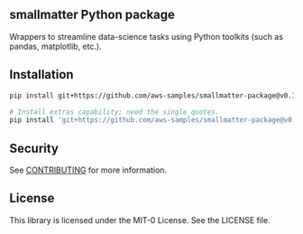 ## smallmatter Python package

Wrappers to streamline data-science tasks using Python toolkits (such as pandas, matplotlib, etc.).

## Installation

```bash
pip install git+https://github.com/aws-samples/smallmatter-package@v0.1.0#egg=smallmatter

# Install extras capability; need the single quotes.
pip install 'git+https://github.com/aws-samples/smallmatter-package@v0.1.0#egg=smallmatter[all]'
```

## Security

See [CONTRIBUTING](CONTRIBUTING.md#security-issue-notifications) for more information.

## License

This library is licensed under the MIT-0 License. See the LICENSE file.
